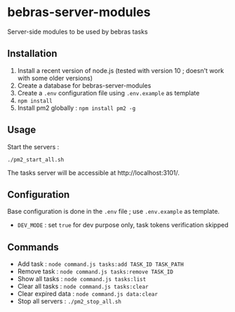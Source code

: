 # bebras-server-modules
Server-side modules to be used by bebras tasks

## Installation

1. Install a recent version of node.js (tested with version 10 ; doesn't work with some older versions)
2. Create a database for bebras-server-modules
3. Create a `.env` configuration file using `.env.example` as template
4. `npm install`
5. Install pm2 globally : `npm install pm2 -g`

## Usage

Start the servers :
```
./pm2_start_all.sh
```

The tasks server will be accessible at http://localhost:3101/.

## Configuration

Base configuration is done in the `.env` file ; use `.env.example` as template.

* `DEV_MODE` : set `true` for dev purpose only, task tokens verification skipped

## Commands

* Add task : `node command.js tasks:add TASK_ID TASK_PATH`
* Remove task : `node command.js tasks:remove TASK_ID`
* Show all tasks : `node command.js tasks:list`
* Clear all tasks : `node command.js tasks:clear`
* Clear expired data : `node command.js data:clear`
* Stop all servers : `./pm2_stop_all.sh`
